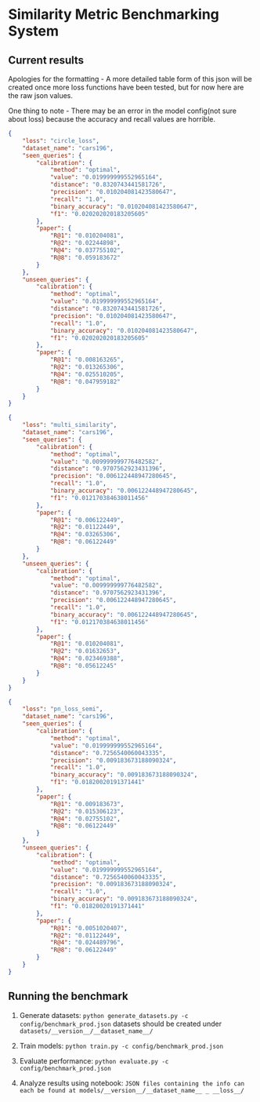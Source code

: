 # Similarity Metric Benchmarking System

## Current results
Apologies for the formatting - A more detailed table form of this json will be created once
more loss functions have been tested, but for now here are the raw json values.

One thing to note - There may be an error in the model config(not sure about loss) because the accuracy
and recall values are horrible. 

```json
{
    "loss": "circle_loss",
    "dataset_name": "cars196",
    "seen_queries": {
        "calibration": {
            "method": "optimal",
            "value": "0.019999999552965164",
            "distance": "0.8320743441581726",
            "precision": "0.010204081423580647",
            "recall": "1.0",
            "binary_accuracy": "0.010204081423580647",
            "f1": "0.020202020183205605"
        },
        "paper": {
            "R@1": "0.010204081",
            "R@2": "0.02244898",
            "R@4": "0.037755102",
            "R@8": "0.059183672"
        }
    },
    "unseen_queries": {
        "calibration": {
            "method": "optimal",
            "value": "0.019999999552965164",
            "distance": "0.8320743441581726",
            "precision": "0.010204081423580647",
            "recall": "1.0",
            "binary_accuracy": "0.010204081423580647",
            "f1": "0.020202020183205605"
        },
        "paper": {
            "R@1": "0.008163265",
            "R@2": "0.013265306",
            "R@4": "0.025510205",
            "R@8": "0.047959182"
        }
    }
}
```

```json
{
    "loss": "multi_similarity",
    "dataset_name": "cars196",
    "seen_queries": {
        "calibration": {
            "method": "optimal",
            "value": "0.009999999776482582",
            "distance": "0.9707562923431396",
            "precision": "0.006122448947280645",
            "recall": "1.0",
            "binary_accuracy": "0.006122448947280645",
            "f1": "0.012170384638011456"
        },
        "paper": {
            "R@1": "0.006122449",
            "R@2": "0.01122449",
            "R@4": "0.03265306",
            "R@8": "0.06122449"
        }
    },
    "unseen_queries": {
        "calibration": {
            "method": "optimal",
            "value": "0.009999999776482582",
            "distance": "0.9707562923431396",
            "precision": "0.006122448947280645",
            "recall": "1.0",
            "binary_accuracy": "0.006122448947280645",
            "f1": "0.012170384638011456"
        },
        "paper": {
            "R@1": "0.010204081",
            "R@2": "0.01632653",
            "R@4": "0.023469388",
            "R@8": "0.05612245"
        }
    }
}
```

```json
{
    "loss": "pn_loss_semi",
    "dataset_name": "cars196",
    "seen_queries": {
        "calibration": {
            "method": "optimal",
            "value": "0.019999999552965164",
            "distance": "0.7256540060043335",
            "precision": "0.009183673188090324",
            "recall": "1.0",
            "binary_accuracy": "0.009183673188090324",
            "f1": "0.01820020191371441"
        },
        "paper": {
            "R@1": "0.009183673",
            "R@2": "0.015306123",
            "R@4": "0.02755102",
            "R@8": "0.06122449"
        }
    },
    "unseen_queries": {
        "calibration": {
            "method": "optimal",
            "value": "0.019999999552965164",
            "distance": "0.7256540060043335",
            "precision": "0.009183673188090324",
            "recall": "1.0",
            "binary_accuracy": "0.009183673188090324",
            "f1": "0.01820020191371441"
        },
        "paper": {
            "R@1": "0.0051020407",
            "R@2": "0.01122449",
            "R@4": "0.024489796",
            "R@8": "0.06122449"
        }
    }
}

```

## Running the benchmark

1. Generate datasets: `python generate_datasets.py -c config/benchmark_prod.json`
datasets should be created under `datasets/__version__/__dataset_name__/`

2. Train models: `python train.py -c config/benchmark_prod.json`

3. Evaluate performance: `python evaluate.py -c config/benchmark_prod.json`

4. Analyze results using notebook: `JSON files containing the info can each be found at models/__version__/__dataset_name__ _ __loss__/`
